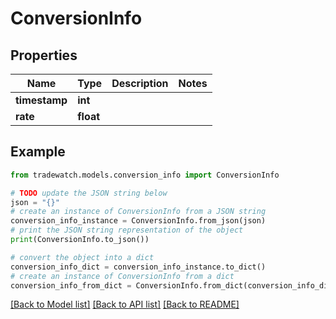 # ConversionInfo


## Properties

Name | Type | Description | Notes
------------ | ------------- | ------------- | -------------
**timestamp** | **int** |  | 
**rate** | **float** |  | 

## Example

```python
from tradewatch.models.conversion_info import ConversionInfo

# TODO update the JSON string below
json = "{}"
# create an instance of ConversionInfo from a JSON string
conversion_info_instance = ConversionInfo.from_json(json)
# print the JSON string representation of the object
print(ConversionInfo.to_json())

# convert the object into a dict
conversion_info_dict = conversion_info_instance.to_dict()
# create an instance of ConversionInfo from a dict
conversion_info_from_dict = ConversionInfo.from_dict(conversion_info_dict)
```
[[Back to Model list]](../README.md#documentation-for-models) [[Back to API list]](../README.md#documentation-for-api-endpoints) [[Back to README]](../README.md)


